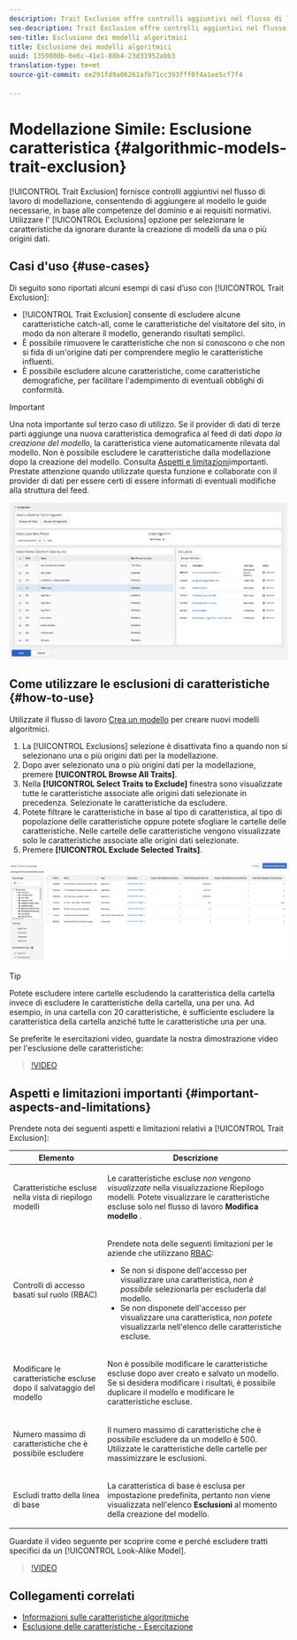 ```yaml
---
description: Trait Exclusion offre controlli aggiuntivi nel flusso di lavoro di modellazione, consentendo di aggiungere al modello le guide di protezione necessarie, in base alle competenze di dominio e ai requisiti normativi. Utilizzate l'opzione Esclusioni per selezionare le caratteristiche da ignorare durante la creazione di modelli da una o più origini dati.
seo-description: Trait Exclusion offre controlli aggiuntivi nel flusso di lavoro di modellazione, consentendo di aggiungere al modello le guide di protezione necessarie, in base alle competenze di dominio e ai requisiti normativi. Utilizzate l'opzione Esclusioni per selezionare le caratteristiche da ignorare durante la creazione di modelli da una o più origini dati.
seo-title: Esclusione dei modelli algoritmici
title: Esclusione dei modelli algoritmici
uuid: 1359800b-6e6c-41e1-88b4-23d31952abb3
translation-type: tm+mt
source-git-commit: ee291fd9a06261afb71cc393fff0f4a1ee5cf7f4

---
```



# Modellazione Simile: Esclusione caratteristica {#algorithmic-models-trait-exclusion}

[!UICONTROL Trait Exclusion] fornisce controlli aggiuntivi nel flusso di lavoro di modellazione, consentendo di aggiungere al modello le guide necessarie, in base alle competenze del dominio e ai requisiti normativi. Utilizzare l&#39; [!UICONTROL Exclusions] opzione per selezionare le caratteristiche da ignorare durante la creazione di modelli da una o più origini dati.

## Casi d&#39;uso {#use-cases}

Di seguito sono riportati alcuni esempi di casi d’uso con [!UICONTROL Trait Exclusion]:

* [!UICONTROL Trait Exclusion] consente di escludere alcune caratteristiche catch-all, come le caratteristiche del visitatore del sito, in modo da non alterare il modello, generando risultati semplici.
* È possibile rimuovere le caratteristiche che non si conoscono o che non si fida di un&#39;origine dati per comprendere meglio le caratteristiche influenti.
* È possibile escludere alcune caratteristiche, come caratteristiche demografiche, per facilitare l&#39;adempimento di eventuali obblighi di conformità.

>[!IMPORTANT]
>
>Una nota importante sul terzo caso di utilizzo. Se il provider di dati di terze parti aggiunge una nuova caratteristica demografica al feed di dati *dopo la creazione del modello*, la caratteristica viene automaticamente rilevata dal modello. Non è possibile escludere le caratteristiche dalla modellazione dopo la creazione del modello. Consulta [Aspetti e limitazioni](../../features/algorithmic-models/trait-exclusion-algo-models.md#important-aspects-and-limitations)importanti. Prestate attenzione quando utilizzate questa funzione e collaborate con il provider di dati per essere certi di essere informati di eventuali modifiche alla struttura del feed.

![](assets/lam_exclude_traits.png)

## Come utilizzare le esclusioni di caratteristiche {#how-to-use}

Utilizzate il flusso di lavoro [Crea un modello](../../features/algorithmic-models/create-model.md#build-model) per creare nuovi modelli algoritmici.

1. La [!UICONTROL Exclusions] selezione è disattivata fino a quando non si selezionano una o più origini dati per la modellazione.
2. Dopo aver selezionato una o più origini dati per la modellazione, premere **[!UICONTROL Browse All Traits]**.
3. Nella **[!UICONTROL Select Traits to Exclude]** finestra sono visualizzate tutte le caratteristiche associate alle origini dati selezionate in precedenza. Selezionate le caratteristiche da escludere.
4. Potete filtrare le caratteristiche in base al tipo di caratteristica, al tipo di popolazione delle caratteristiche oppure potete sfogliare le cartelle delle caratteristiche. Nelle cartelle delle caratteristiche vengono visualizzate solo le caratteristiche associate alle origini dati selezionate.
5. Premere **[!UICONTROL Exclude Selected Traits]**.

![esclusioni di caratteristiche](assets/trait-exclusions-browse-traits.png)

>[!TIP]
>
>Potete escludere intere cartelle escludendo la caratteristica della cartella invece di escludere le caratteristiche della cartella, una per una. Ad esempio, in una cartella con 20 caratteristiche, è sufficiente escludere la caratteristica della cartella anziché tutte le caratteristiche una per una.

Se preferite le esercitazioni video, guardate la nostra dimostrazione video per l&#39;esclusione delle caratteristiche:

>[!VIDEO](https://video.tv.adobe.com/v/25569/?quality=12)

## Aspetti e limitazioni importanti {#important-aspects-and-limitations}

Prendete nota dei seguenti aspetti e limitazioni relativi a [!UICONTROL Trait Exclusion]:

<table id="table_BA5C3545BC9E4717BD567B00C803AA53"> 
 <thead> 
  <tr> 
   <th colname="col1" class="entry"> Elemento </th> 
   <th colname="col2" class="entry"> Descrizione </th>
  </tr> 
 </thead>
 <tbody> 
  <tr> 
   <td colname="col1"> <p>Caratteristiche escluse nella vista di riepilogo modelli </p> </td>
   <td colname="col2"> <p>Le caratteristiche escluse <i>non vengono visualizzate</i> nella visualizzazione Riepilogo modelli. Potete visualizzare le caratteristiche escluse solo nel flusso di lavoro <b><span class="uicontrol"> Modifica modello</span></b> . </p> </td>
  </tr> 
  <tr> 
   <td colname="col1"> <p>Controlli di accesso basati sul ruolo (RBAC) </p> </td>
   <td colname="col2"> <p>Prendete nota delle seguenti limitazioni per le aziende che utilizzano <a href="../../features/administration/administration-overview.md#administration"> RBAC</a>: </p> <p>
     <ul id="ul_38A4056C235B428C822EA4A353893786"> 
      <li id="li_2624FB35581F4807B8530910D63FFDBF">Se non si dispone dell'accesso per visualizzare una caratteristica, <i>non è possibile</i> selezionarla per escluderla dal modello. </li>
      <li id="li_3FD7A12AAAA8462EA84A760C05F20379">Se non disponete dell'accesso per visualizzare una caratteristica, <i>non potete</i> visualizzarla nell'elenco delle caratteristiche escluse. </li>
     </ul> </p> </td>
  </tr> 
  <tr> 
   <td colname="col1"> <p>Modificare le caratteristiche escluse dopo il salvataggio del modello </p> </td>
   <td colname="col2"> <p>Non è possibile modificare le caratteristiche escluse dopo aver creato e salvato un modello. Se si desidera modificare i risultati, è possibile duplicare il modello e modificare le caratteristiche escluse. </p> </td>
  </tr> 
  <tr> 
   <td colname="col1"> <p>Numero massimo di caratteristiche che è possibile escludere </p> </td>
   <td colname="col2"> <p>Il numero massimo di caratteristiche che è possibile escludere da un modello è 500. Utilizzate le caratteristiche delle cartelle per massimizzare le esclusioni. </p> </td>
  </tr> 
  <tr> 
   <td colname="col1"> <p>Escludi tratto della linea di base </p> </td>
   <td colname="col2"> <p>La caratteristica di base è esclusa per impostazione predefinita, pertanto non viene visualizzata nell'elenco <b><span class="uicontrol"> Esclusioni</span></b> al momento della creazione del modello. </p> </td>
  </tr>
 </tbody>
</table>

Guardate il video seguente per scoprire come e perché escludere tratti specifici da un [!UICONTROL Look-Alike Model].

>[!VIDEO](https://video.tv.adobe.com/v/25569/)

## Collegamenti correlati

* [Informazioni sulle caratteristiche algoritmiche](/help/using/features/algorithmic-models/understanding-models.md)
* [Esclusione delle caratteristiche - Esercitazione](https://helpx.adobe.com/audience-manager/kt/using/excluding-traits-look-alike-model-feature-video-use.html)